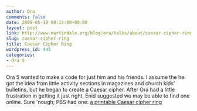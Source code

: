 ```yaml
---
author: Ora
comments: false
date: 2009-05-19 00:14:00+00:00
layout: post
link: http://www.martindale.org/blog/ora/talks/about/caesar-cipher-ring
slug: caesar-cipher-ring
title: Caesar Cipher Ring
wordpress_id: 445
categories:
- Ora 5
---
```


Ora 5 wanted to make a code for just him and his friends. I assume the he got the idea from little activity sections in magazines and church kids' bulletins, but he began to create a Caesar cipher. After Ora had a little frustration in getting it just right, Enid suggested we may be able to find one online. Sure 'nough; PBS had one: [a printable Caesar cipher ring](http://www.pbs.org/wgbh/nova/teachers/activities/2615_decoding_03.html)
